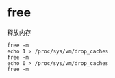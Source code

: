 # free 

释放内存

```
free -m
echo 1 > /proc/sys/vm/drop_caches
free -m
echo 0 > /proc/sys/vm/drop_caches
free -m
```